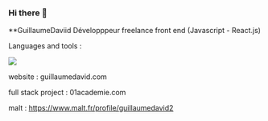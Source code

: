 ### Hi there 👋


**GuillaumeDaviid Développpeur freelance front end (Javascript - React.js)

Languages and tools : 

<img src="https://cdn.jsdelivr.net/gh/devicons/devicon/icons/git/git-original.svg" />

website : guillaumedavid.com

full stack project : 01academie.com

malt : https://www.malt.fr/profile/guillaumedavid2
